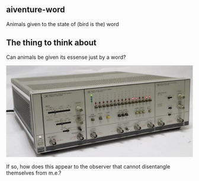 ## aiventure-word

Animals given to the state of (bird is the) word

## The thing to think about

Can animals be given its essense just by a word?

![image](/images/hp8080a.png)

If so, how does this appear to the observer that cannot disentangle themselves from m.e.?